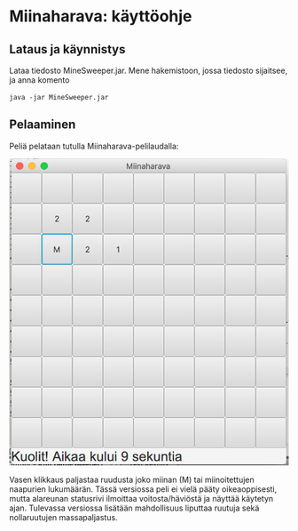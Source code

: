 # Miinaharava: käyttöohje

## Lataus ja käynnistys

Lataa tiedosto MineSweeper.jar. Mene hakemistoon, jossa tiedosto sijaitsee, ja anna komento

```shell
java -jar MineSweeper.jar
```

## Pelaaminen

Peliä pelataan tutulla Miinaharava-pelilaudalla:

![](UI_example.png)

Vasen klikkaus paljastaa ruudusta joko miinan (M) tai miinoitettujen naapurien lukumäärän. Tässä versiossa peli ei vielä pääty oikeaoppisesti, mutta alareunan statusrivi ilmoittaa voitosta/häviöstä ja näyttää käytetyn ajan. Tulevassa versiossa lisätään mahdollisuus liputtaa ruutuja sekä nollaruutujen massapaljastus.
